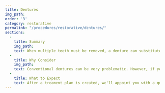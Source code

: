 ```yaml
---
title: Dentures
img_path:
order: '3'
category: restorative
permalink: "/procedures/restorative/dentures/"
sections:
  -
    title: Summary
    img_path:
    text: When multiple teeth must be removed, a denture can substitute for them. Most times we will recommend supporting your dentures with dental implants to improve the comfort and function of your dentures. If you've struggled with traditional dentures, please contact us to find out how we can help!
  -
    title: Why Consider
    img_path:
    text: Conventional dentures can be very problematic. However, if you've struggled with conventional dentures or require your teeth to be removed, we can offer solutions that allow your dentures to be secured with dental implants. This treatment improves your chewing function and can restore your confidence!
  -
    title: What to Expect
    text: After a treament plan is created, we'll appoint you with a qualified surgeon to discuss the placement of your dental implant(s). When healing is completed, we'll place your new teeth on the implants. It's really one of the simplest treatments we provide and as a dentist and surgeon team, we want to make sure you have an excellent experience!
---
```

